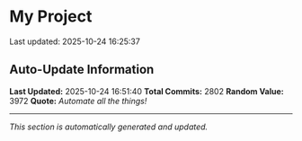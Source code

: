 # My Project


Last updated: 2025-10-24 16:25:37

























































































































































































































































































































































































































































































































































































































































































































































































































































































































































































































































































































































































































































































































































































































































































































































































































































































































































































































































































































































































































































































































































































































































































































































































































































































































































































































































































































































































































































































































































































































































































































































































































































































































## Auto-Update Information

**Last Updated:** 2025-10-24 16:51:40
**Total Commits:** 2802
**Random Value:** 3972
**Quote:** _Automate all the things!_

---
_This section is automatically generated and updated._